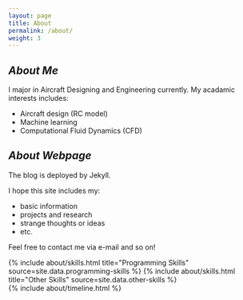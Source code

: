 ```yaml
---
layout: page
title: About
permalink: /about/
weight: 3
---
```


## _About Me_

I major in Aircraft Designing and Engineering currently. My acadamic interests includes:

- Aircraft design (RC model)
- Machine learning
- Computational Fluid Dynamics (CFD)

## _About Webpage_

The blog is deployed by Jekyll.

I hope this site includes my:

- basic information
- projects and research
- strange thoughts or ideas
- etc.

Feel free to contact me via e-mail and so on!

<div class="row">
{% include about/skills.html title="Programming Skills" source=site.data.programming-skills %}
{% include about/skills.html title="Other Skills" source=site.data.other-skills %}
</div>

<div class="row">
{% include about/timeline.html %}
</div>
